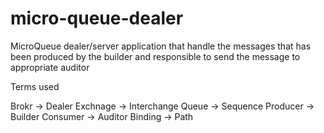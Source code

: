 # micro-queue-dealer
MicroQueue dealer/server application that handle the messages that has been produced by the builder and responsible to send the message to appropriate auditor 

Terms used

Brokr -> Dealer
Exchnage -> Interchange
Queue -> Sequence
Producer -> Builder
Consumer -> Auditor
Binding -> Path

